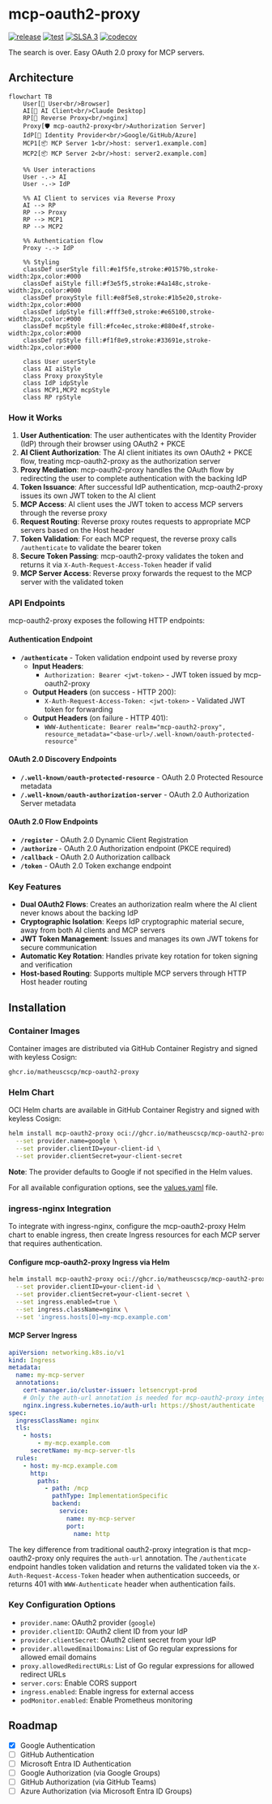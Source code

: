 # mcp-oauth2-proxy

[![release](https://img.shields.io/github/v/release/matheuscscp/mcp-oauth2-proxy?sort=semver)](https://github.com/matheuscscp/mcp-oauth2-proxy/releases/latest)
[![test](https://github.com/matheuscscp/mcp-oauth2-proxy/actions/workflows/test.yml/badge.svg?branch=main)](https://github.com/matheuscscp/mcp-oauth2-proxy/actions/workflows/test.yml)
[![SLSA 3](https://slsa.dev/images/gh-badge-level3.svg)](https://slsa.dev)
[![codecov](https://codecov.io/gh/matheuscscp/mcp-oauth2-proxy/branch/main/graph/badge.svg)](https://codecov.io/gh/matheuscscp/mcp-oauth2-proxy)

The search is over. Easy OAuth 2.0 proxy for MCP servers.

## Architecture

```mermaid
flowchart TB
    User[👤 User<br/>Browser]
    AI[🤖 AI Client<br/>Claude Desktop]
    RP[🔀 Reverse Proxy<br/>nginx]
    Proxy[🛡️ mcp-oauth2-proxy<br/>Authorization Server]
    IdP[🔑 Identity Provider<br/>Google/GitHub/Azure]
    MCP1[📦 MCP Server 1<br/>host: server1.example.com]
    MCP2[📦 MCP Server 2<br/>host: server2.example.com]
    
    %% User interactions
    User -.-> AI
    User -.-> IdP
    
    %% AI Client to services via Reverse Proxy
    AI --> RP
    RP --> Proxy
    RP --> MCP1
    RP --> MCP2
    
    %% Authentication flow
    Proxy -.-> IdP
    
    %% Styling
    classDef userStyle fill:#e1f5fe,stroke:#01579b,stroke-width:2px,color:#000
    classDef aiStyle fill:#f3e5f5,stroke:#4a148c,stroke-width:2px,color:#000
    classDef proxyStyle fill:#e8f5e8,stroke:#1b5e20,stroke-width:2px,color:#000
    classDef idpStyle fill:#fff3e0,stroke:#e65100,stroke-width:2px,color:#000
    classDef mcpStyle fill:#fce4ec,stroke:#880e4f,stroke-width:2px,color:#000
    classDef rpStyle fill:#f1f8e9,stroke:#33691e,stroke-width:2px,color:#000
    
    class User userStyle
    class AI aiStyle
    class Proxy proxyStyle
    class IdP idpStyle
    class MCP1,MCP2 mcpStyle
    class RP rpStyle
```

### How it Works

1. **User Authentication**: The user authenticates with the Identity Provider (IdP) through their browser using OAuth2 + PKCE
2. **AI Client Authorization**: The AI client initiates its own OAuth2 + PKCE flow, treating mcp-oauth2-proxy as the authorization server
3. **Proxy Mediation**: mcp-oauth2-proxy handles the OAuth flow by redirecting the user to complete authentication with the backing IdP
4. **Token Issuance**: After successful IdP authentication, mcp-oauth2-proxy issues its own JWT token to the AI client
5. **MCP Access**: AI client uses the JWT token to access MCP servers through the reverse proxy
6. **Request Routing**: Reverse proxy routes requests to appropriate MCP servers based on the Host header
7. **Token Validation**: For each MCP request, the reverse proxy calls `/authenticate` to validate the bearer token
8. **Secure Token Passing**: mcp-oauth2-proxy validates the token and returns it via `X-Auth-Request-Access-Token` header if valid
9. **MCP Server Access**: Reverse proxy forwards the request to the MCP server with the validated token

### API Endpoints

mcp-oauth2-proxy exposes the following HTTP endpoints:

#### Authentication Endpoint
- **`/authenticate`** - Token validation endpoint used by reverse proxy
  - **Input Headers**:
    - `Authorization: Bearer <jwt-token>` - JWT token issued by mcp-oauth2-proxy
  - **Output Headers** (on success - HTTP 200):
    - `X-Auth-Request-Access-Token: <jwt-token>` - Validated JWT token for forwarding
  - **Output Headers** (on failure - HTTP 401):
    - `WWW-Authenticate: Bearer realm="mcp-oauth2-proxy", resource_metadata="<base-url>/.well-known/oauth-protected-resource"`

#### OAuth 2.0 Discovery Endpoints
- **`/.well-known/oauth-protected-resource`** - OAuth 2.0 Protected Resource metadata
- **`/.well-known/oauth-authorization-server`** - OAuth 2.0 Authorization Server metadata

#### OAuth 2.0 Flow Endpoints
- **`/register`** - OAuth 2.0 Dynamic Client Registration
- **`/authorize`** - OAuth 2.0 Authorization endpoint (PKCE required)
- **`/callback`** - OAuth 2.0 Authorization callback
- **`/token`** - OAuth 2.0 Token exchange endpoint

### Key Features

- **Dual OAuth2 Flows**: Creates an authorization realm where the AI client never knows about the backing IdP
- **Cryptographic Isolation**: Keeps IdP cryptographic material secure, away from both AI clients and MCP servers
- **JWT Token Management**: Issues and manages its own JWT tokens for secure communication
- **Automatic Key Rotation**: Handles private key rotation for token signing and verification
- **Host-based Routing**: Supports multiple MCP servers through HTTP Host header routing

## Installation

### Container Images

Container images are distributed via GitHub Container Registry and signed with keyless Cosign:

```
ghcr.io/matheuscscp/mcp-oauth2-proxy
```

### Helm Chart

OCI Helm charts are available in GitHub Container Registry and signed with keyless Cosign:

```bash
helm install mcp-oauth2-proxy oci://ghcr.io/matheuscscp/mcp-oauth2-proxy/charts/mcp-oauth2-proxy \
  --set provider.name=google \
  --set provider.clientID=your-client-id \
  --set provider.clientSecret=your-client-secret
```

**Note**: The provider defaults to Google if not specified in the Helm values.

For all available configuration options, see the [values.yaml](charts/mcp-oauth2-proxy/values.yaml) file.

### ingress-nginx Integration

To integrate with ingress-nginx, configure the mcp-oauth2-proxy Helm chart to enable ingress, then create Ingress resources for each MCP server that requires authentication.

#### Configure mcp-oauth2-proxy Ingress via Helm

```bash
helm install mcp-oauth2-proxy oci://ghcr.io/matheuscscp/mcp-oauth2-proxy/charts/mcp-oauth2-proxy \
  --set provider.clientID=your-client-id \
  --set provider.clientSecret=your-client-secret \
  --set ingress.enabled=true \
  --set ingress.className=nginx \
  --set 'ingress.hosts[0]=my-mcp.example.com'
```

#### MCP Server Ingress

```yaml
apiVersion: networking.k8s.io/v1
kind: Ingress
metadata:
  name: my-mcp-server
  annotations:
    cert-manager.io/cluster-issuer: letsencrypt-prod
    # Only the auth-url annotation is needed for mcp-oauth2-proxy integration
    nginx.ingress.kubernetes.io/auth-url: https://$host/authenticate
spec:
  ingressClassName: nginx
  tls:
    - hosts:
        - my-mcp.example.com
      secretName: my-mcp-server-tls
  rules:
    - host: my-mcp.example.com
      http:
        paths:
          - path: /mcp
            pathType: ImplementationSpecific
            backend:
              service:
                name: my-mcp-server
                port:
                  name: http
```

The key difference from traditional oauth2-proxy integration is that mcp-oauth2-proxy only requires the `auth-url` annotation. The `/authenticate` endpoint handles token validation and returns the validated token via the `X-Auth-Request-Access-Token` header when authentication succeeds, or returns 401 with `WWW-Authenticate` header when authentication fails.

### Key Configuration Options

- `provider.name`: OAuth2 provider (`google`)
- `provider.clientID`: OAuth2 client ID from your IdP
- `provider.clientSecret`: OAuth2 client secret from your IdP  
- `provider.allowedEmailDomains`: List of Go regular expressions for allowed email domains
- `proxy.allowedRedirectURLs`: List of Go regular expressions for allowed redirect URLs
- `server.cors`: Enable CORS support
- `ingress.enabled`: Enable ingress for external access
- `podMonitor.enabled`: Enable Prometheus monitoring

## Roadmap

- [x] Google Authentication
- [ ] GitHub Authentication
- [ ] Microsoft Entra ID Authentication
- [ ] Google Authorization (via Google Groups)
- [ ] GitHub Authorization (via GitHub Teams)
- [ ] Azure Authorization (via Microsoft Entra ID Groups)
